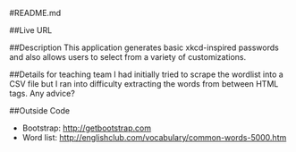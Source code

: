 #README.md

##Live URL


##Description
This application generates basic xkcd-inspired passwords and also allows users to select from a variety of customizations.

##Details for teaching team
I had initially tried to scrape the wordlist into a CSV file but I ran into difficulty extracting the words from between HTML tags. Any advice?

##Outside Code
* Bootstrap: <http://getbootstrap.com>
* Word list: <http://englishclub.com/vocabulary/common-words-5000.htm>